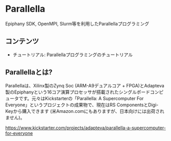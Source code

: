 # Parallella
Epiphany SDK, OpenMPI, Slurm等を利用したParallellaプログラミング

## コンテンツ
* チュートリアル: Parallellaプログラミングのチュートリアル

## Parallellaとは?
Parallellaは、Xilinx製のZynq Soc (ARM-A9デュアルコア + FPGA)とAdapteva製のEpiphanyという16コア演算プロセッサが搭載されたシングルボードコンピュータです。元々はKickstarterの「Parallella: A Supercomputer For Everyone」というプロジェクトの成果物で、現在はRS ComponentsとDigi-Keyから購入できます (米Amazon.comにもありますが、日本向けには出荷されません)。

<https://www.kickstarter.com/projects/adapteva/parallella-a-supercomputer-for-everyone>
